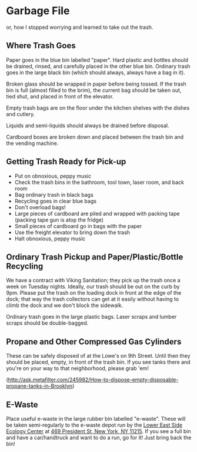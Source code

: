Garbage File
============

or, how I stopped worrying and learned to take out the trash.

Where Trash Goes
----------------

Paper goes in the blue bin labelled "paper". Hard plastic and bottles should be drained, rinsed, and carefully placed
in the other blue bin. Ordinary trash goes in the large black bin (which should always, always have a bag in it).

Broken glass should be wrapped in paper before being tossed. If the trash bin is full (almost filled to the brim), 
the current bag should be taken out, tied shut, and placed in front of the elevator.

Empty trash bags are on the floor under the kitchen shelves with the dishes and cutlery.

Liquids and semi-liquids should always be drained before disposal.

Cardboard boxes are broken down and placed between the trash bin and the vending machine.

Getting Trash Ready for Pick-up
-------------------------------

* Put on obnoxious, peppy music
* Check the trash bins in the bathroom, tool town, laser room, and back room
* Bag ordinary trash in black bags
* Recycling goes in clear blue bags
* Don't overload bags!
* Large pieces of cardboard are piled and wrapped with packing tape (packing tape gun is atop the fridge)
* Small pieces of cardboard go in bags with the paper
* Use the freight elevator to bring down the trash
* Halt obnoxious, peppy music

Ordinary Trash Pickup and Paper/Plastic/Bottle Recycling
--------------------------------------------------------

We have a contract with Viking Sanitation; they pick up the trash once a week on Tuesday nights. Ideally, our trash
should be out on the curb by 9pm. Please put the trash on the loading dock in front at the edge of the dock; that way
the trash collectors can get at it easily without having to climb the dock and we don't block the sidewalk.

Ordinary trash goes in the large plastic bags. Laser scraps and lumber scraps should be double-bagged.

Propane and Other Compressed Gas Cylinders
------------------------------------------

These can be safely disposed of at the Lowe's on 9th Street. Until then they should be placed, empty, in front of
the trash bin. If you see tanks there and you're on your way to that neighborhood, please grab 'em!

(http://ask.metafilter.com/245982/How-to-dispose-empty-disposable-propane-tanks-in-Brooklyn)

E-Waste
-------

Place useful e-waste in the large rubber bin labelled "e-waste". These will be taken semi-regularly to the e-waste
depot run by the [Lower East Side Ecology Center](http://www.lesecologycenter.org/) at [469 President St, New York, NY 11215](https://www.google.com/maps/place/Lower+East+Side+Ecology+Center+Electronic+Waste+Recycling+Warehouse/@40.678695,-73.987422,17z/data=!3m1!4b1!4m2!3m1!1s0x0:0x4653fa46383b0705). If you see a
full bin and have a car/handtruck and want to do a run, go for it! Just bring back the bin!

